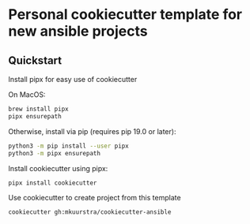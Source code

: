 # Personal cookiecutter template for new ansible projects

## Quickstart

Install pipx for easy use of cookiecutter

On MacOS:

```bash
brew install pipx
pipx ensurepath
```

Otherwise, install via pip (requires pip 19.0 or later):

```bash
python3 -m pip install --user pipx
python3 -m pipx ensurepath
```

Install cookiecutter using pipx:

```bash
pipx install cookiecutter
```

Use cookiecutter to create project from this template

```bash
cookiecutter gh:mkuurstra/cookiecutter-ansible
```
